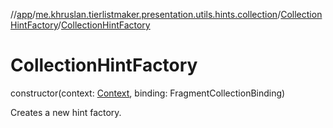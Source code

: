 //[app](../../../index.md)/[me.khruslan.tierlistmaker.presentation.utils.hints.collection](../index.md)/[CollectionHintFactory](index.md)/[CollectionHintFactory](-collection-hint-factory.md)

# CollectionHintFactory

constructor(context: [Context](https://developer.android.com/reference/kotlin/android/content/Context.html), binding: FragmentCollectionBinding)

Creates a new hint factory.
